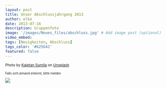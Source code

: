 ```yaml
---
layout: post
title: Unser Abschlussjahrgang 2013
author: elke
date: 2013-07-16
description: Gruppenfoto
image: '/images/Neues_files/abschluss.jpg' # Add image post (optional)
video_embed:
tags: [Neuigkeiten, Abschluss]
tags_color: '#b25642'
featured: false
---
```

<small>Photo by <a href="https://unsplash.com/@kajtek?utm_content=creditCopyText&utm_medium=referral&utm_source=unsplash">Kajetan Sumila</a> on <a href="https://unsplash.com/photos/people-gathering-in-concert-during-night-time-KuwgYp4k0kY?utm_content=creditCopyText&utm_medium=referral&utm_source=unsplash">Unsplash</a><small>
  
Falls sich jemand erkennt, bitte melden

<img src="{{site.baseurl}}/images/Neues_files/Abschluss_2013_verkl.jpg"><br>